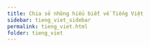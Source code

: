 ```yaml
---
title: Chia sẻ những hiểu biết về Tiếng Việt
sidebar: tieng_viet_sidebar
permalink: tieng_viet.html
folder: tieng_viet
---
```


